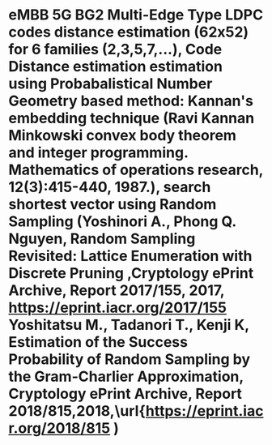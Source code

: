 # eMBB 5G BG2 Multi-Edge Type LDPC codes distance estimation (62x52) for 6 families (2,3,5,7,...), Code Distance estimation estimation using Probabalistical Number Geometry based method: Kannan's embedding technique (Ravi Kannan  Minkowski convex body theorem and integer programming. Mathematics of operations research, 12(3):415-440, 1987.), search shortest vector using Random Sampling (Yoshinori A., Phong Q. Nguyen, Random Sampling Revisited: Lattice Enumeration with Discrete Pruning ,Cryptology ePrint Archive, Report 2017/155, 2017, https://eprint.iacr.org/2017/155 Yoshitatsu M., Tadanori T., Kenji K, Estimation of the Success Probability of Random Sampling by the Gram-Charlier Approximation, Cryptology ePrint Archive, Report 2018/815,2018,\url{https://eprint.iacr.org/2018/815 )
